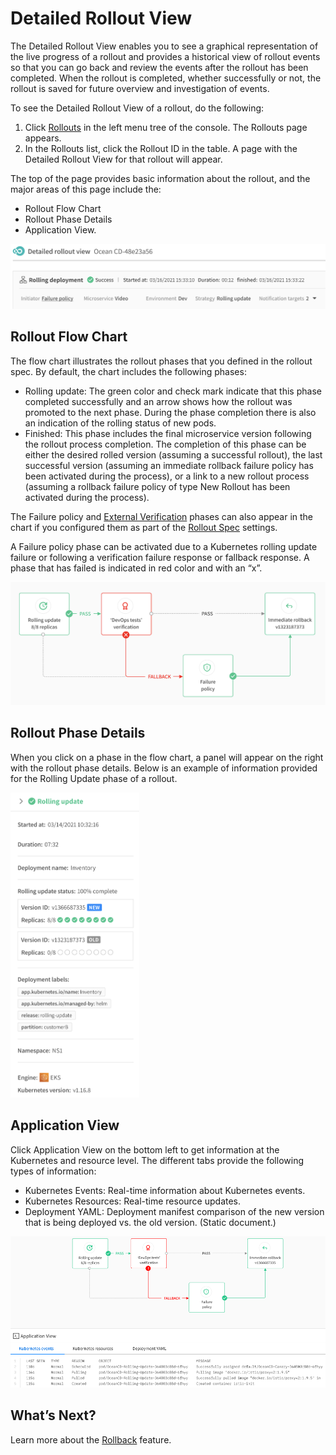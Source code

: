 <meta name="robots" content="noindex">

# Detailed Rollout View

The Detailed Rollout View enables you to see a graphical representation of the live progress of a rollout and provides a historical view of rollout events so that you can go back and review the events after the rollout has been completed. When the rollout is completed, whether successfully or not, the rollout is saved for future overview and investigation of events.

To see the Detailed Rollout View of a rollout, do the following:
1. Click [Rollouts](ocean-cd/features/granular-visibility/?id=rollouts-list) in the left menu tree of the console. The Rollouts page appears.
2. In the Rollouts list, click the Rollout ID in the table. A page with the Detailed Rollout View for that rollout will appear.

The top of the page provides basic information about the rollout, and the major areas of this page include the:
- Rollout Flow Chart
- Rollout Phase Details
- Application View.

<img src="/ocean-cd/_media/features-detailed-rollout-view-01.png" />

## Rollout Flow Chart

The flow chart illustrates the rollout phases that you defined in the rollout spec. By default, the chart includes the following phases:
- Rolling update: The green color and check mark indicate that this phase completed successfully and an arrow shows how the rollout was promoted to the next phase. During the phase completion there is also an indication of the rolling status of new pods.
- Finished: This phase includes the final microservice version following the rollout process completion. The completion of this phase can be either the desired rolled version (assuming a successful rollout), the last successful version (assuming an immediate rollback failure policy has been activated during the process), or a link to a new rollout process (assuming a rollback failure policy of type New Rollout has been activated during the process).

The Failure policy and [External Verification](ocean-cd/features/external-verifications) phases can also appear in the chart if you configured them as part of the [Rollout Spec](https://docs.spot.io/api/#operation/OceanCDRolloutSpecCreate) settings.

A Failure policy phase can be activated due to a Kubernetes rolling update failure or following a verification failure response or fallback response. A phase that has failed is indicated in red color and with an “x”.

<img src="/ocean-cd/_media/features-detailed-rollout-view-02.png" />

## Rollout Phase Details

When you click on a phase in the flow chart, a panel will appear on the right with the rollout phase details. Below is an example of information provided for the Rolling Update phase of a rollout.

<img src="/ocean-cd/_media/features-detailed-rollout-view-03.png" width="206" height="488" />

## Application View

Click Application View on the bottom left to get information at the Kubernetes and resource level. The different tabs provide the following types of information:
- Kubernetes Events: Real-time information about Kubernetes events.
- Kubernetes Resources: Real-time resource updates.
- Deployment YAML: Deployment manifest comparison of the new version that is being deployed vs. the old version. (Static document.)

<img src="/ocean-cd/_media/features-detailed-rollout-view-04.png" />

## What’s Next?

Learn more about the [Rollback](ocean-cd/features/rollback) feature.
